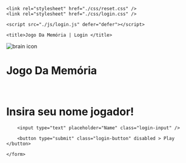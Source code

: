 <!DOCTYPE html>
<html lang="en">

<head>
    <meta charset="UTF-8">
    <meta http-equiv="X-UA-Compatible" content="IE=edge">
    <meta name="viewport" content="width=device-width, initial-scale=1.0">

    <link rel="stylesheet" href="./css/reset.css" />
    <link rel="stylesheet" href="./css/login.css" />

    <script src="./js/login.js" defer="defer"></script>

    <title>Jogo Da Memória | Login </title>
</head>

<body>
    <form class="login-form">
        <div class="login-header">
            <img src="./src/brain.png" alt="brain icon" />
            <h1>Jogo Da Memória</h1>
            <br>
            <h1>Insira seu nome jogador!</h1>
        </div>

        <input type="text" placeholder="Name" class="login-input" />

        <button type="submit" class="login-button" disabled > Play </button>

    </form>
</body>
</html>
